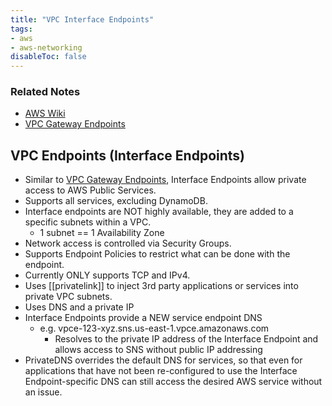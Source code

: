 ```yaml
---
title: "VPC Interface Endpoints"
tags:
- aws
- aws-networking
disableToc: false
---
```


### Related Notes
- [AWS Wiki](/notes/aws/aws-wiki.md)
- [VPC Gateway Endpoints](/notes/aws/vpc-gateway-endpoints)

## VPC Endpoints (Interface Endpoints)

- Similar to [VPC Gateway Endpoints](/notes/aws/vpc-gateway-endpoints), Interface Endpoints allow private access to AWS Public Services.
- Supports all services, excluding DynamoDB.
- Interface endpoints are NOT highly available, they are added to a specific subnets within a VPC.
	- 1 subnet == 1 Availability Zone
- Network access is controlled via Security Groups.
- Supports Endpoint Policies to restrict what can be done with the endpoint.
- Currently ONLY supports TCP and IPv4.
- Uses [[privatelink]] to inject 3rd party applications or services into private VPC subnets.
- Uses DNS and a private IP
- Interface Endpoints provide a NEW service endpoint DNS
	- e.g. vpce-123-xyz.sns.us-east-1.vpce.amazonaws.com
		- Resolves to the private IP address of the Interface Endpoint and allows access to SNS without public IP addressing
- PrivateDNS overrides the default DNS for services, so that even for applications that have not been re-configured to use the Interface Endpoint-specific DNS can still access the desired AWS service without an issue.